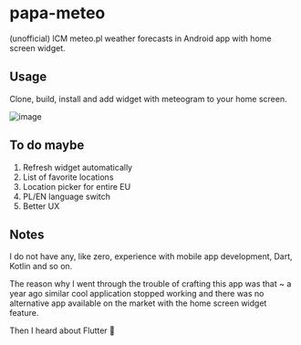 # papa-meteo

(unofficial) ICM meteo.pl weather forecasts in Android app with home screen widget.

## Usage

Clone, build, install and add widget with meteogram to your home screen.

![image](https://user-images.githubusercontent.com/15368390/244970099-ac6e1d93-e697-4075-bec9-6207b9a38e98.png)

## To do maybe

1. Refresh widget automatically
2. List of favorite locations
3. Location picker for entire EU
4. PL/EN language switch
5. Better UX

## Notes

I do not have any, like zero, experience with mobile app development, Dart, Kotlin and so on.

The reason why I went through the trouble of crafting this app was that ~ a year ago similar cool application stopped working and there was no alternative app available on the market with the home screen widget feature.

Then I heard about Flutter 🤣